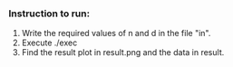 ### Instruction to run:

1. Write the required values of n and d in the file "in".
2. Execute ./exec
3. Find the result plot in result.png and the data in result.
